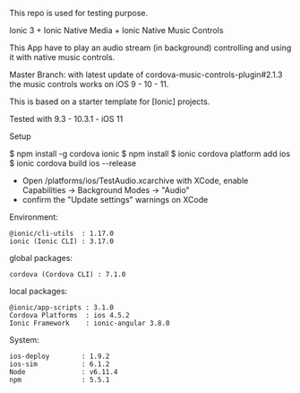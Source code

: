 This repo is used for testing purpose. 

Ionic 3 + Ionic Native Media + Ionic Native Music Controls 

This App have to play an audio stream (in background) controlling and using it with native music controls. 

Master Branch: with latest update of  cordova-music-controls-plugin#2.1.3 the music controls works on iOS 9 - 10 - 11. 

This is based on a starter template for [Ionic] projects.

Tested with 9.3 - 10.3.1 - iOS 11

Setup

$ npm install -g cordova ionic
$ npm install
$ ionic cordova platform add ios
$ ionic cordova build ios --release
- Open /platforms/ios/TestAudio.xcarchive with XCode, enable Capabilities -> Background Modes -> "Audio"
- confirm the "Update settings" warnings on XCode


Environment:

    @ionic/cli-utils  : 1.17.0
    ionic (Ionic CLI) : 3.17.0

global packages:

    cordova (Cordova CLI) : 7.1.0

local packages:

    @ionic/app-scripts : 3.1.0
    Cordova Platforms  : ios 4.5.2
    Ionic Framework    : ionic-angular 3.8.0

System:

    ios-deploy        : 1.9.2
    ios-sim           : 6.1.2
    Node              : v6.11.4
    npm               : 5.5.1

